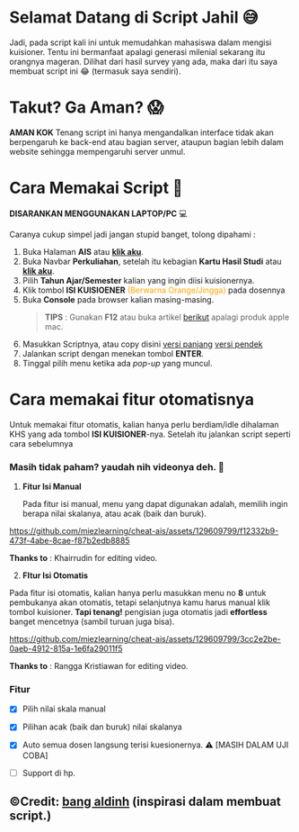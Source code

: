 # Selamat Datang di Script Jahil 😅

Jadi, pada script kali ini untuk memudahkan mahasiswa dalam mengisi kuisioner. Tentu ini bermanfaat apalagi generasi milenial sekarang itu orangnya mageran. Dilihat dari hasil survey yang ada, maka dari itu saya membuat script ini 😂 (termasuk saya sendiri).

# Takut? Ga Aman? :scream:

**AMAN KOK** Tenang script ini hanya mengandalkan interface tidak akan berpengaruh ke back-end atau bagian server, ataupun bagian lebih dalam website sehingga mempengaruhi server unmul.


# Cara Memakai Script 🤖

**DISARANKAN MENGGUNAKAN LAPTOP/PC** 💻

Caranya cukup simpel jadi jangan stupid banget, tolong dipahami :

1. Buka Halaman **AIS** atau [**klik aku**](https://ais.unmul.ac.id/).
2. Buka Navbar **Perkuliahan**, setelah itu kebagian **Kartu Hasil Studi** atau [**klik aku**](https://ais.unmul.ac.id/mahasiswa/khs).
3. Pilih **Tahun Ajar/Semester** kalian yang ingin diisi kuisionernya.
4. Klik tombol **ISI KUISIOENER** <span style="color:orange"> (Berwarna Orange/Jingga) </span> pada dosennya 
5. Buka **Console** pada browser kalian masing-masing.
   > **TIPS** : Gunakan **F12** atau buka artikel [berikut](https://sko.dev/referensi/javascript/menulis-js-pada-console-browser) apalagi produk apple mac.
6. Masukkan Scriptnya, atau copy disini [versi panjang]() [versi pendek]()
7. Jalankan script dengan menekan tombol **ENTER**.
8. Tinggal pilih menu ketika ada *pop-up* yang muncul.



# Cara memakai fitur otomatisnya 

Untuk memakai fitur otomatis, kalian hanya perlu berdiam/idle dihalaman KHS yang ada tombol **ISI KUISIONER**-nya. Setelah itu jalankan script seperti cara sebelumnya

### Masih tidak paham? yaudah nih videonya deh. 😤

1. **Fitur Isi Manual**
   
   Pada fitur isi manual, menu yang dapat digunakan adalah, memilih ingin berapa nilai skalanya, atau acak (baik dan buruk).
   


https://github.com/miezlearning/cheat-ais/assets/129609799/f12332b9-473f-4abe-8cae-f87b2edb8885

**Thanks to** : Khairrudin for editing video.


2. **FItur Isi Otomatis**

Pada fitur isi otomatis, kalian hanya perlu masukkan menu no **8** untuk pembukanya akan otomatis, tetapi selanjutnya kamu harus manual klik tombol kuisioner. **Tapi tenang!** pengisian juga otomatis jadi **effortless** banget mencetnya (sambil turuan juga bisa).



https://github.com/miezlearning/cheat-ais/assets/129609799/3cc2e2be-0aeb-4912-815a-1e6fa29011f5


**Thanks to** : Rangga Kristiawan for editing video.


### Fitur
- [x] Pilih nilai skala manual
- [x] Pilihan acak (baik dan buruk) nilai skalanya 
- [x] Auto semua dosen langsung terisi kuesionernya. ⚠ [MASIH DALAM UJI COBA]
- [ ] Support di hp.










## ©Credit: [bang aldinh](https://github.com/aldinh777/cheat-sia/tree/master/source) (inspirasi dalam membuat script.)
